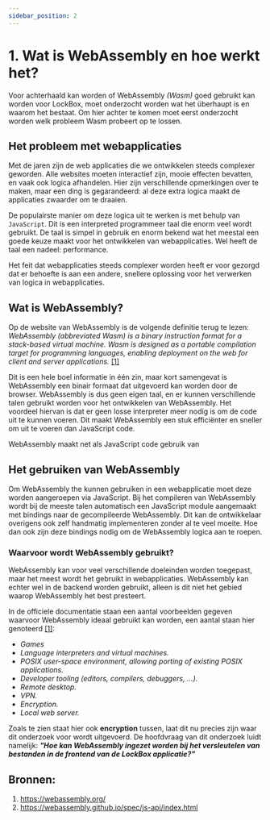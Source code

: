 ```yaml
---
sidebar_position: 2
---
```

# 1. Wat is WebAssembly en hoe werkt het?

Voor achterhaald kan worden of WebAssembly *(Wasm)* goed gebruikt kan worden voor LockBox, moet onderzocht worden wat het überhaupt is en waarom het bestaat. Om hier achter te komen moet eerst onderzocht worden welk probleem Wasm probeert op te lossen. 

## Het probleem met webapplicaties
Met de jaren zijn de web applicaties die we ontwikkelen steeds complexer geworden. Alle websites moeten interactief zijn, mooie effecten bevatten, en vaak ook logica afhandelen. Hier zijn verschillende opmerkingen over te maken, maar een ding is gegarandeerd: al deze extra logica maakt de applicaties zwaarder om te draaien. 

De populairste manier om deze logica uit te werken is met behulp van `JavaScript`. Dit is een interpreted programmeer taal die enorm veel wordt gebruikt. De taal is simpel in gebruik en enorm bekend wat het meestal een goede keuze maakt voor het ontwikkelen van webapplicaties. Wel heeft de taal een nadeel: performance.

Het feit dat webapplicaties steeds complexer worden heeft er voor gezorgd dat er behoefte is aan een andere, snellere oplossing voor het verwerken van logica in webapplicaties.


## Wat is WebAssembly?
Op de website van WebAssembly is de volgende definitie terug te lezen: <br/>
*WebAssembly (abbreviated Wasm) is a binary instruction format for a stack-based virtual machine. Wasm is designed as a portable compilation target for programming languages, enabling deployment on the web for client and server applications.* [[1]](https://webassembly.org)

Dit is een hele boel informatie in één zin, maar kort samengevat is WebAssembly een binair formaat dat uitgevoerd kan worden door de browser. WebAssembly is dus geen eigen taal, en er kunnen verschillende talen gebruikt worden voor het ontwikkelen van WebAssembly. Het voordeel hiervan is dat er geen losse interpreter meer nodig is om de code uit te kunnen voeren. Dit maakt WebAssembly een stuk efficiënter en sneller om uit te voeren dan JavaScript code. 

WebAssembly maakt net als JavaScript code gebruik van 

## Het gebruiken van WebAssembly
Om WebAssembly the kunnen gebruiken in een webapplicatie moet deze worden aangeroepen via JavaScript. Bij het compileren van WebAssembly wordt bij de meeste talen automatisch een JavaScript module aangemaakt met bindings naar de gecompileerde WebAssembly. Dit kan de ontwikkelaar overigens ook zelf handmatig implementeren zonder al te veel moeite. Hoe dan ook zijn deze bindings nodig om de WebAssembly logica aan te roepen. 

### Waarvoor wordt WebAssembly gebruikt?
WebAssembly kan voor veel verschillende doeleinden worden toegepast, maar het meest wordt het gebruikt in webapplicaties. WebAssembly kan echter wel in de backend worden gebruikt, alleen is dit niet het gebied waarop WebAssembly het best presteert. 

In de officiele documentatie staan een aantal voorbeelden gegeven waarvoor WebAssembly ideaal gebruikt kan worden, een aantal staan hier genoteerd [[1]](https://webassembly.org/docs/use-cases/):

- *Games*
- *Language interpreters and virtual machines.*
- *POSIX user-space environment, allowing porting of existing POSIX applications.*
- *Developer tooling (editors, compilers, debuggers, …).*
- *Remote desktop.*
- *VPN.*
- *Encryption.*
- *Local web server.*

Zoals te zien staat hier ook **encryption** tussen, laat dit nu precies zijn waar dit onderzoek voor wordt uitgevoerd. De hoofdvraag van dit onderzoek luidt namelijk: ***"Hoe kan WebAssembly ingezet worden bij het versleutelen van bestanden in de frontend van de LockBox applicatie?"***

## Bronnen:
1. https://webassembly.org/
2. https://webassembly.github.io/spec/js-api/index.html
